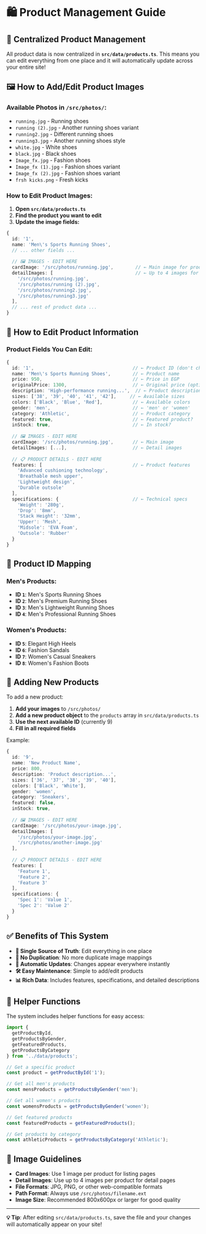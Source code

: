 # 🛍️ Product Management Guide

## 📍 Centralized Product Management

All product data is now centralized in **`src/data/products.ts`**. This means you can edit everything from one place and it will automatically update across your entire site!

## 🖼️ How to Add/Edit Product Images

### **Available Photos in `/src/photos/`:**
- `running.jpg` - Running shoes
- `running (2).jpg` - Another running shoes variant  
- `running2.jpg` - Different running shoes
- `running3.jpg` - Another running shoes style
- `white.jpg` - White shoes
- `black.jpg` - Black shoes
- `Image_fx.jpg` - Fashion shoes
- `Image_fx (1).jpg` - Fashion shoes variant
- `Image_fx (2).jpg` - Fashion shoes variant
- `frsh kicks.png` - Fresh kicks

### **How to Edit Product Images:**

1. **Open `src/data/products.ts`**
2. **Find the product you want to edit**
3. **Update the image fields:**

```typescript
{
  id: '1',
  name: 'Men\'s Sports Running Shoes',
  // ... other fields ...
  
  // 🖼️ IMAGES - EDIT HERE
  cardImage: '/src/photos/running.jpg',        // ← Main image for product cards
  detailImages: [                              // ← Up to 4 images for product detail page
    '/src/photos/running.jpg',
    '/src/photos/running (2).jpg', 
    '/src/photos/running2.jpg',
    '/src/photos/running3.jpg'
  ],
  // ... rest of product data ...
}
```

## 📝 How to Edit Product Information

### **Product Fields You Can Edit:**

```typescript
{
  id: '1',                                    // ← Product ID (don't change)
  name: 'Men\'s Sports Running Shoes',        // ← Product name
  price: 950,                                 // ← Price in EGP
  originalPrice: 1300,                        // ← Original price (optional)
  description: 'High-performance running...',  // ← Product description
  sizes: ['38', '39', '40', '41', '42'],     // ← Available sizes
  colors: ['Black', 'Blue', 'Red'],           // ← Available colors
  gender: 'men',                              // ← 'men' or 'women'
  category: 'Athletic',                       // ← Product category
  featured: true,                             // ← Featured product?
  inStock: true,                              // ← In stock?
  
  // 🖼️ IMAGES - EDIT HERE
  cardImage: '/src/photos/running.jpg',       // ← Main image
  detailImages: [...],                        // ← Detail images
  
  // 📋 PRODUCT DETAILS - EDIT HERE
  features: [                                 // ← Product features
    'Advanced cushioning technology',
    'Breathable mesh upper',
    'Lightweight design',
    'Durable outsole'
  ],
  specifications: {                           // ← Technical specs
    'Weight': '280g',
    'Drop': '8mm',
    'Stack Height': '32mm',
    'Upper': 'Mesh',
    'Midsole': 'EVA Foam',
    'Outsole': 'Rubber'
  }
}
```

## 🎯 Product ID Mapping

### **Men's Products:**
- **ID `1`**: Men's Sports Running Shoes
- **ID `2`**: Men's Premium Running Shoes  
- **ID `3`**: Men's Lightweight Running Shoes
- **ID `4`**: Men's Professional Running Shoes

### **Women's Products:**
- **ID `5`**: Elegant High Heels
- **ID `6`**: Fashion Sandals
- **ID `7`**: Women's Casual Sneakers
- **ID `8`**: Women's Fashion Boots

## 🚀 Adding New Products

To add a new product:

1. **Add your images** to `/src/photos/`
2. **Add a new product object** to the `products` array in `src/data/products.ts`
3. **Use the next available ID** (currently 9)
4. **Fill in all required fields**

Example:
```typescript
{
  id: '9',
  name: 'New Product Name',
  price: 800,
  description: 'Product description...',
  sizes: ['36', '37', '38', '39', '40'],
  colors: ['Black', 'White'],
  gender: 'women',
  category: 'Sneakers',
  featured: false,
  inStock: true,
  
  // 🖼️ IMAGES - EDIT HERE
  cardImage: '/src/photos/your-image.jpg',
  detailImages: [
    '/src/photos/your-image.jpg',
    '/src/photos/another-image.jpg'
  ],
  
  // 📋 PRODUCT DETAILS - EDIT HERE
  features: [
    'Feature 1',
    'Feature 2',
    'Feature 3'
  ],
  specifications: {
    'Spec 1': 'Value 1',
    'Spec 2': 'Value 2'
  }
}
```

## ✅ Benefits of This System

- **🎯 Single Source of Truth**: Edit everything in one place
- **🔄 No Duplication**: No more duplicate image mappings
- **📱 Automatic Updates**: Changes appear everywhere instantly
- **🛠️ Easy Maintenance**: Simple to add/edit products
- **📊 Rich Data**: Includes features, specifications, and detailed descriptions

## 🔧 Helper Functions

The system includes helper functions for easy access:

```typescript
import { 
  getProductById, 
  getProductsByGender, 
  getFeaturedProducts,
  getProductsByCategory 
} from '../data/products';

// Get a specific product
const product = getProductById('1');

// Get all men's products
const mensProducts = getProductsByGender('men');

// Get all women's products  
const womensProducts = getProductsByGender('women');

// Get featured products
const featuredProducts = getFeaturedProducts();

// Get products by category
const athleticProducts = getProductsByCategory('Athletic');
```

## 🎨 Image Guidelines

- **Card Images**: Use 1 image per product for listing pages
- **Detail Images**: Use up to 4 images per product for detail pages
- **File Formats**: JPG, PNG, or other web-compatible formats
- **Path Format**: Always use `/src/photos/filename.ext`
- **Image Size**: Recommended 800x600px or larger for good quality

---

**💡 Tip**: After editing `src/data/products.ts`, save the file and your changes will automatically appear on your site! 